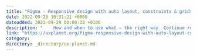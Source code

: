 ```yaml
---
title: "Figma - Responsive design with auto layout, constraints & grids"
date: 2022-09-28 10:31:21 +0000
dateadded: 2022-09-29 00:00:38 +0100
description: "    How and when to use what — the right way  Continue reading on UX Planet »  "
link: "https://uxplanet.org/figma-responsive-design-with-auto-layout-constraints-grids-9833890c0ae6?source=rss----819cc2aaeee0---4"
category:
directory: _directory/ux-planet.md
---
```

